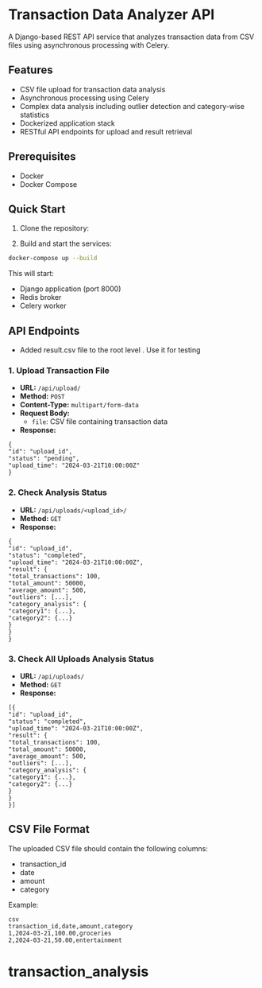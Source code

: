 # Transaction Data Analyzer API

A Django-based REST API service that analyzes transaction data from CSV files using asynchronous processing with Celery.

## Features

- CSV file upload for transaction data analysis
- Asynchronous processing using Celery
- Complex data analysis including outlier detection and category-wise statistics
- Dockerized application stack
- RESTful API endpoints for upload and result retrieval

## Prerequisites

- Docker
- Docker Compose

## Quick Start

1. Clone the repository:

2. Build and start the services:

```bash
docker-compose up --build
```


This will start:
- Django application (port 8000)
- Redis broker
- Celery worker

## API Endpoints

- Added result.csv file to the root level . Use it for testing

### 1. Upload Transaction File
- **URL:** `/api/upload/`
- **Method:** `POST`
- **Content-Type:** `multipart/form-data`
- **Request Body:**
  - `file`: CSV file containing transaction data
- **Response:**

```
{
"id": "upload_id",
"status": "pending",
"upload_time": "2024-03-21T10:00:00Z"
}
```


### 2. Check Analysis Status
- **URL:** `/api/uploads/<upload_id>/`
- **Method:** `GET`
- **Response:**

```
{
"id": "upload_id",
"status": "completed",
"upload_time": "2024-03-21T10:00:00Z",
"result": {
"total_transactions": 100,
"total_amount": 50000,
"average_amount": 500,
"outliers": [...],
"category_analysis": {
"category1": {...},
"category2": {...}
}
}
}
```
### 3. Check All Uploads Analysis Status
- **URL:** `/api/uploads/`
- **Method:** `GET`
- **Response:**

```
[{
"id": "upload_id",
"status": "completed",
"upload_time": "2024-03-21T10:00:00Z",
"result": {
"total_transactions": 100,
"total_amount": 50000,
"average_amount": 500,
"outliers": [...],
"category_analysis": {
"category1": {...},
"category2": {...}
}
}
}]
```



## CSV File Format

The uploaded CSV file should contain the following columns:
- transaction_id
- date
- amount
- category

Example:
```
csv
transaction_id,date,amount,category
1,2024-03-21,100.00,groceries
2,2024-03-21,50.00,entertainment
```


# transaction_analysis
